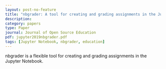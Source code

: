 ```yaml
---
layout: post-no-feature
title: "nbgrader: A tool for creating and grading assignments in the Jupyter Notebook"
description:
category: papers
type: Paper
journal: Journal of Open Source Education
pdf: jupyter2019nbgrader.pdf
tags: [Jupyter Notebook, nbgrader, education]
---
```


nbgrader is a flexible tool for creating and grading assignments in the Jupyter Notebook.

